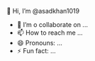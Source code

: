  👋 Hi, I’m @asadkhan1019
- 👀 I’m o collaborate on ...
- 📫 How to reach me ...
- 😄 Pronouns: ...
- ⚡ Fun fact: ...

<!---
asadkhan1019/asadkhan1019 is a ✨ special ✨ repository because its `README.md` (this file) appears on your GitHub profile.
You can click the Preview link to take a look at your changes.
--->
